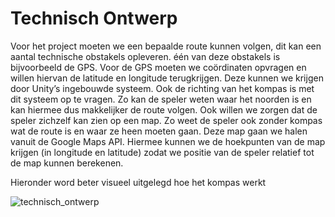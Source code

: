 # Technisch Ontwerp

Voor het project moeten we een bepaalde route kunnen volgen, dit kan een aantal technische obstakels opleveren. één van deze obstakels is bijvoorbeeld de GPS. Voor de GPS moeten we coördinaten opvragen en willen hiervan de latitude en longitude terugkrijgen. Deze kunnen we krijgen door Unity’s ingebouwde systeem. Ook de richting van het kompas is met dit systeem op te vragen. Zo kan de speler weten waar het noorden is en kan hiermee dus makkelijker de route volgen. Ook willen we zorgen dat de speler zichzelf kan zien op een map. Zo weet de speler ook zonder kompas wat de route is en waar ze heen moeten gaan. Deze map gaan we halen vanuit de Google Maps API. Hiermee kunnen we de hoekpunten van de map krijgen (in longitude en latitude) zodat we positie van de speler relatief tot de map kunnen berekenen.

Hieronder word beter visueel uitgelegd hoe het kompas werkt

![technisch\_ontwerp](https://user-images.githubusercontent.com/40576028/220874231-b9740fa0-8881-4403-b56c-22d3e70df40b.png)
